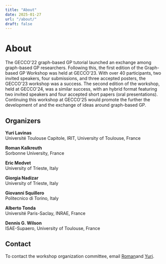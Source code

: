 ```yaml
---
title: "About"
date: 2025-01-27
url: "/about/"
draft: false
---
```


# About

The GECCO'22 graph-based GP tutorial launched an exchange among graph-based GP researchers. 
Following this, the first edition of the Graph-based GP Workshop was held at  GECCO'23. 
With over 40 participants, two invited speakers, four submissions, and three accepted posters, the GECCO'23 workshop was a success. 
The second edition of the workshop, held at GECCO'24, was a similar success, with an hybrid format featuring two invited speakers and four accepted short papers (oral presentations).
Continuing this workshop at GECCO'25  would promote the further the development of and the exchange of ideas around graph-based GP.


## Organizers

**Yuri Lavinas**<br/>
Université Toulouse Capitole, IRIT, University of Toulouse, France

**Roman Kalkreuth**<br/>
Sorbonne University, France

**Eric Medvet**<br/>
University of Trieste, Italy

**Giorgia Nadizar**<br/>
University of Trieste, Italy

**Giovanni Squillero**<br/>
Politecnico di Torino, Italy

**Alberto Tonda**<br/>
Université Paris-Saclay, INRAE, France

**Dennis G. Wilson**<br/>
ISAE-Supaero, University of Toulouse, France


## Contact

To contact the workshop organization committee, email [Roman](mailto:roman.kalkreuth@lip6.fr)and [Yuri](mailto:yuri.lavinas@ut-capitole.fr).

